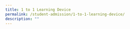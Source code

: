 ```yaml
---
title: 1 to 1 Learning Device
permalink: /student-admission/1-to-1-learning-device/
description: ""
---
```


